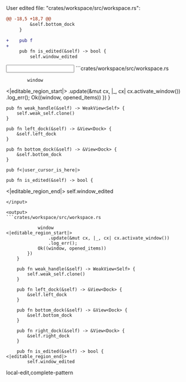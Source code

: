 <events>
User edited file: "crates/workspace/src/workspace.rs":

```diff
@@ -18,5 +18,7 @@
         &self.bottom_dock
     }

+    pub f
+
     pub fn is_edited(&self) -> bool {
         self.window_edited
```
</events>

<input>
```crates/workspace/src/workspace.rs

            window
<|editable_region_start|>
                .update(&mut cx, |_, cx| cx.activate_window())
                .log_err();
            Ok((window, opened_items))
        })
    }

    pub fn weak_handle(&self) -> WeakView<Self> {
        self.weak_self.clone()
    }

    pub fn left_dock(&self) -> &View<Dock> {
        &self.left_dock
    }

    pub fn bottom_dock(&self) -> &View<Dock> {
        &self.bottom_dock
    }

    pub f<|user_cursor_is_here|>

    pub fn is_edited(&self) -> bool {
<|editable_region_end|>
        self.window_edited
```
</input>

<output>
```crates/workspace/src/workspace.rs

            window
<|editable_region_start|>
                .update(&mut cx, |_, cx| cx.activate_window())
                .log_err();
            Ok((window, opened_items))
        })
    }

    pub fn weak_handle(&self) -> WeakView<Self> {
        self.weak_self.clone()
    }

    pub fn left_dock(&self) -> &View<Dock> {
        &self.left_dock
    }

    pub fn bottom_dock(&self) -> &View<Dock> {
        &self.bottom_dock
    }

    pub fn right_dock(&self) -> &View<Dock> {
        &self.right_dock
    }

    pub fn is_edited(&self) -> bool {
<|editable_region_end|>
        self.window_edited
```
</output>

<labels>
local-edit,complete-pattern
</labels>
